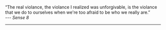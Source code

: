 
“The real violance, the violance I realized was unforgivable, is the violance that we do to ourselves when we're too afraid to be who we really are.”\
--- *Sense 8*

---
